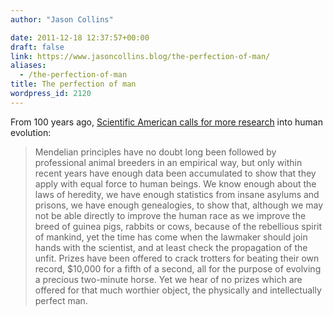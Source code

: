 ```yaml
---
author: "Jason Collins"

date: 2011-12-18 12:37:57+00:00
draft: false
link: https://www.jasoncollins.blog/the-perfection-of-man/
aliases:
  - /the-perfection-of-man
title: The perfection of man
wordpress_id: 2120
---
```


From 100 years ago, [Scientific American calls for more research](http://www.scientificamerican.com/article.cfm?id=eugenics-the-early-days) into human evolution:


<blockquote>Mendelian principles have no doubt long been followed by professional animal breeders in an empirical way, but only within recent years have enough data been accumulated to show that they apply with equal force to human beings. We know enough about the laws of heredity, we have enough statistics from insane asylums and prisons, we have enough genealogies, to show that, although we may not be able directly to improve the human race as we improve the breed of guinea pigs, rabbits or cows, because of the rebellious spirit of mankind, yet the time has come when the lawmaker should join hands with the scientist, and at least check the propagation of the unfit. Prizes have been offered to crack trotters for beating their own record, $10,000 for a fifth of a second, all for the purpose of evolving a precious two-minute horse. Yet we hear of no prizes which are offered for that much worthier object, the physically and intellectually perfect man.</blockquote>
